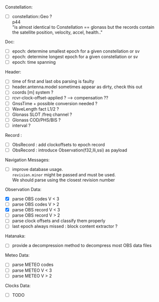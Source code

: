 Constellation:
* [ ] constellation::Geo ?    
p44   
"is almost identical to Constellation == glonass
but the records contain the satellite position, velocity, accel, health.."

Doc:
* [ ] epoch: determine smallest epoch for a given constellation or sv
* [ ] epoch: determine longest epoch for a given constellation or sv
* [ ] epoch: time spanning

Header:
* [ ] time of first and last obs parsing is faulty
* [ ] header.antenna.model sometimes appear as dirty, check this out
* [ ] coords [m] system ?
* [ ] rcvr-clock-offset-applied ? --> compensation ??
* [ ] GnssTime + possible conversion needed ?
* [ ] WaveLength fact L1/2 ?
* [ ] Glonass SLOT /freq channel ?
* [ ] Glonass COD/PHS/BIS ?
* [ ] interval ?

Record :
* [ ] ObsRecord : add clockoffsets to epoch record
* [ ] ObsRecord : introduce Observation(f32,lli,ssi) as payload

Navigation Messages:
* [ ] improve database usage.   
`revision.minor` might be passed and must be used.   
We should parse using the closest revision number

Observation Data:
* [x] parse OBS codes V < 3
* [ ] parse OBS codes V > 2
* [x] parse OBS record V < 3
* [ ] parse OBS record V > 2
* [ ] parse clock offsets and classify them properly
* [ ] last epoch always missed : block content extractor ?

Hatanaka:
* [ ] provide a decompression method to decompress most OBS data files

Meteo Data:
* [ ] parse METEO codes
* [ ] parse METEO V < 3
* [ ] parse METEO V > 2

Clocks Data:
* [ ] TODO 
